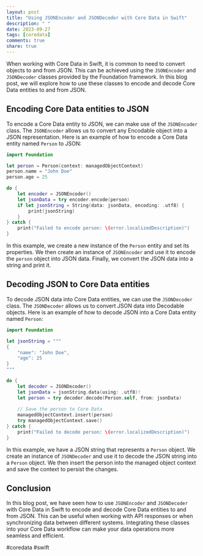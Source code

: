 ```yaml
---
layout: post
title: "Using JSONEncoder and JSONDecoder with Core Data in Swift"
description: " "
date: 2023-09-27
tags: [coredata]
comments: true
share: true
---
```


When working with Core Data in Swift, it is common to need to convert objects to and from JSON. This can be achieved using the `JSONEncoder` and `JSONDecoder` classes provided by the Foundation framework. In this blog post, we will explore how to use these classes to encode and decode Core Data entities to and from JSON.

## Encoding Core Data entities to JSON

To encode a Core Data entity to JSON, we can make use of the `JSONEncoder` class. The `JSONEncoder` allows us to convert any Encodable object into a JSON representation. Here is an example of how to encode a Core Data entity named `Person` to JSON:

```swift
import Foundation

let person = Person(context: managedObjectContext)
person.name = "John Doe"
person.age = 25

do {
    let encoder = JSONEncoder()
    let jsonData = try encoder.encode(person)
    if let jsonString = String(data: jsonData, encoding: .utf8) {
        print(jsonString)
    }
} catch {
    print("Failed to encode person: \(error.localizedDescription)")
}
```

In this example, we create a new instance of the `Person` entity and set its properties. We then create an instance of `JSONEncoder` and use it to encode the `person` object into JSON data. Finally, we convert the JSON data into a string and print it.

## Decoding JSON to Core Data entities

To decode JSON data into Core Data entities, we can use the `JSONDecoder` class. The `JSONDecoder` allows us to convert JSON data into Decodable objects. Here is an example of how to decode JSON into a Core Data entity named `Person`:

```swift
import Foundation

let jsonString = """
{
    "name": "John Doe",
    "age": 25
}
"""

do {
    let decoder = JSONDecoder()
    let jsonData = jsonString.data(using: .utf8)!
    let person = try decoder.decode(Person.self, from: jsonData)
    
    // Save the person to Core Data
    managedObjectContext.insert(person)
    try managedObjectContext.save()
} catch {
    print("Failed to decode person: \(error.localizedDescription)")
}
```

In this example, we have a JSON string that represents a `Person` object. We create an instance of `JSONDecoder` and use it to decode the JSON string into a `Person` object. We then insert the person into the managed object context and save the context to persist the changes.

## Conclusion

In this blog post, we have seen how to use `JSONEncoder` and `JSONDecoder` with Core Data in Swift to encode and decode Core Data entities to and from JSON. This can be useful when working with API responses or when synchronizing data between different systems. Integrating these classes into your Core Data workflow can make your data operations more seamless and efficient.

#coredata #swift